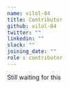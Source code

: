 ```yaml
---
name: vilol-04
title: Contributor
github: vilol-04
twitter: ""
linkedin: ""
slack: ""
joining_date: ""
role : contributor
---
```


Still waiting for this
